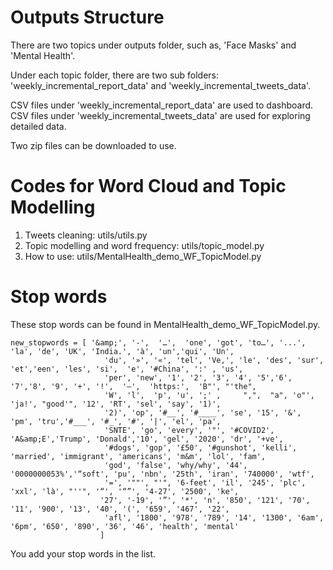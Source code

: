 # Outputs Structure

There are two topics under outputs folder, such as, 'Face Masks' and 'Mental Health'.

Under each topic folder, there are two sub folders: 'weekly_incremental_report_data' and 'weekly_incremental_tweets_data'.

CSV files under 'weekly_incremental_report_data' are used to dashboard. 
CSV files under 'weekly_incremental_tweets_data' are used for exploring detailed data.

Two zip files can be downloaded to use.

# Codes for Word Cloud and Topic Modelling
1. Tweets cleaning: utils/utils.py
2. Topic modelling and word frequency: utils/topic_model.py
3. How to use: utils/MentalHealth_demo_WF_TopicModel.py

# Stop words
These stop words can be found in MentalHealth_demo_WF_TopicModel.py.
~~~
new_stopwords = [ '&amp;', '-',  '…',  'one', 'got', 'to…', '...', 'la', 'de', 'UK', 'India.', 'à', 'un','qui', 'Un', 
                     'du', '»', '«', 'tel', 'Ve,', 'le', 'des', 'sur', 'et','een', 'les', 'si',  'e', '#China', ':' , 'us', 
                     'per', 'new', '1', '2', '3', '4', '5','6', '7','8', '9', '+', '!',  '–',  'https:',  'B"', "'the", 
                     'W', 'l',  'p', 'u', ';' ,     ",",  "a", 'o"', 'ja!', "good'", '12', 'RT', 'sel', 'say', '1)', 
                     '2)', 'op', '#__', '#____', 'se', '15', '&', 'pm', 'tru','#___', '#_', '#', '|', 'el', 'pa', 
                     'SNTE', 'go', 'every', '"', '#COVID2', 'A&amp;E','Trump', 'Donald','10', 'gel', '2020', 'dr', '+ve', 
                     '#dogs', 'gop', '£50', '#gunshot', 'kelli', 'married', 'immigrant', 'americans', 'm&m', 'lol', 'fam', 
                     'god', 'false', 'why/why', '44', '0000000053%','“soft', 'pu', 'nbn', '25th', 'iran', '740000', 'wtf', 
                     '=', '""', "'", '6-feet', 'il', '245', 'plc', 'xxl', 'là', "''", '“', '“”', '4-27', '2500', 'ke',
                    '27', '-19', '”', '*', 'n', '850', '121', '70', '11', '900', '13', '40', '(', '659', '467', '22',
                     'afl', '1800', '978', '789', '14', '1300', '6am', '6pm', '650', '890', '36', '46', 'health', 'mental'
                    ]
~~~
You add your stop words in the list.
